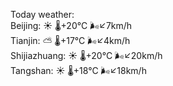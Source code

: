 Today weather:  
Beijing: ☀️   🌡️+20°C 🌬️↙7km/h  
Tianjin: ⛅️  🌡️+17°C 🌬️↙4km/h  
Shijiazhuang: ☀️   🌡️+20°C 🌬️↙20km/h  
Tangshan: ☀️   🌡️+18°C 🌬️↙18km/h  
